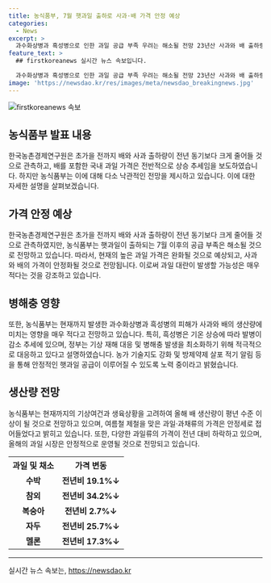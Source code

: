 ```yaml
---
title: 농식품부, 7월 햇과일 출하로 사과·배 가격 안정 예상
categories:
  - News
excerpt: >
  과수화상병과 흑성병으로 인한 과일 공급 부족 우려는 해소될 전망 23년산 사과와 배 출하량은 전년대비 줄기 예상되지만, 햇과일 출하 후 가격은 완화될 것으로 예측됨. 또한, 과수화상병과 흑성병 피해는 제한적이며, 현재 공급 부족은 우려되지 않음. 물론, 올해 배 생산량은 평년 이상, 기타 과일류 가격은 하락하는 등 안정세를 보이고 있음. 농식품부의 관리노력으로 올해 햇과일은 안정적으로 공급될 전망. (자료출처=정책브리핑 www.korea.kr)
feature_text: >
  ## firstkoreanews 실시간 뉴스 속보입니다.

  과수화상병과 흑성병으로 인한 과일 공급 부족 우려는 해소될 전망 23년산 사과와 배 출하량은 전년대비 줄기 예상되지만, 햇과일 출하 후 가격은 완화될 것으로 예측됨. 또한, 과수화상병과 흑성병 피해는 제한적이며, 현재 공급 부족은 우려되지 않음. 물론, 올해 배 생산량은 평년 이상, 기타 과일류 가격은 하락하는 등 안정세를 보이고 있음. 농식품부의 관리노력으로 올해 햇과일은 안정적으로 공급될 전망. (자료출처=정책브리핑 www.korea.kr)
image: 'https://newsdao.kr/res/images/meta/newsdao_breakingnews.jpg'
---
```


<p><img src="https://newsdao.kr/res/images/meta/newsdao_breakingnews.jpg" alt="firstkoreanews 속보" /></p>

<h2 data-ke-size="size26">농식품부 발표 내용</h2>

<p data-ke-size="size16">한국농촌경제연구원은 초가을 전까지 배와 사과 출하량이 전년 동기보다 크게 줄어들 것으로 관측하고, 배를 포함한 국내 과일 가격은 전반적으로 상승 추세임을 보도하였습니다. 하지만 농식품부는 이에 대해 다소 낙관적인 전망을 제시하고 있습니다. 이에 대한 자세한 설명을 살펴보겠습니다.</p>

<h2 data-ke-size="size26">가격 안정 예상</h2>

<p data-ke-size="size16">한국농촌경제연구원은 초가을 전까지 배와 사과 출하량이 전년 동기보다 크게 줄어들 것으로 관측하였지만, 농식품부는 햇과일이 출하되는 7월 이후의 공급 부족은 해소될 것으로 전망하고 있습니다. 따라서, 현재의 높은 과일 가격은 완화될 것으로 예상되고, 사과와 배의 가격이 안정화될 것으로 전망됩니다. 이로써 과일 대란이 발생할 가능성은 매우 적다는 것을 강조하고 있습니다.</p>

<h2 data-ke-size="size26">병해충 영향</h2>

<p data-ke-size="size16">또한, 농식품부는 현재까지 발생한 과수화상병과 흑성병의 피해가 사과와 배의 생산량에 미치는 영향을 매우 적다고 전망하고 있습니다. 특히, 흑성병은 기온 상승에 따라 발병이 감소 추세에 있으며, 정부는 기상 재해 대응 및 병해충 발생을 최소화하기 위해 적극적으로 대응하고 있다고 설명하였습니다. 농가 기술지도 강화 및 방제약제 살포 적기 알림 등을 통해 안정적인 햇과일 공급이 이루어질 수 있도록 노력 중이라고 밝혔습니다.</p>

<h2 data-ke-size="size26">생산량 전망</h2>

<p data-ke-size="size16">농식품부는 현재까지의 기상여건과 생육상황을 고려하여 올해 배 생산량이 평년 수준 이상이 될 것으로 전망하고 있으며, 여름철 제철을 맞은 과일·과채류의 가격은 안정세로 접어들었다고 밝히고 있습니다. 또한, 다양한 과일류의 가격이 전년 대비 하락하고 있으며, 올해의 과일 시장은 안정적으로 운영될 것으로 전망되고 있습니다.</p>

<table>
    <tr>
        <th style="text-align: center;">과일 및 채소</th>
        <th style="text-align: center;">가격 변동</th>
    </tr>
    <tr>
        <td style="text-align: center;"><b>수박</b></td>
        <td style="text-align: center;"><b>전년비 19.1%↓</b></td>
    </tr>
    <tr>
        <td style="text-align: center;"><b>참외</b></td>
        <td style="text-align: center;"><b>전년비 34.2%↓</b></td>
    </tr>
    <tr>
        <td style="text-align: center;"><b>복숭아</b></td>
        <td style="text-align: center;"><b>전년비 2.7%↓</b></td>
    </tr>
    <tr>
        <td style="text-align: center;"><b>자두</b></td>
        <td style="text-align: center;"><b>전년비 25.7%↓</b></td>
    </tr>
    <tr>
        <td style="text-align: center;"><b>멜론</b></td>
        <td style="text-align: center;"><b>전년비 17.3%↓</b></td>
    </tr>
</table>

<hr data-ke-size="normal">

<p data-ke-size="size16"></p>
실시간 뉴스 속보는, <a href="https://newsdao.kr" rel="dofollow">https://newsdao.kr</a>



